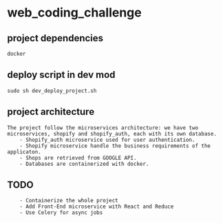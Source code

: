 # web_coding_challenge

## project dependencies 
```
docker
```

## deploy script in dev mod
```
sudo sh dev_deploy_project.sh
```

## project architecture
```
The project follow the microservices architecture: we have two microservices, shopify and shopify_auth, each with its own database.
    - Shopify_auth microservice used for user authentication.
    - Shopify microservice handle the business requirements of the applicaton.
    - Shops are retrieved from GOOGLE API.
    - Databases are containerized with docker.
```

## TODO
```
	- Containerize the whole project
	- Add Front-End microservice with React and Reduce
	- Use Celery for async jobs
```